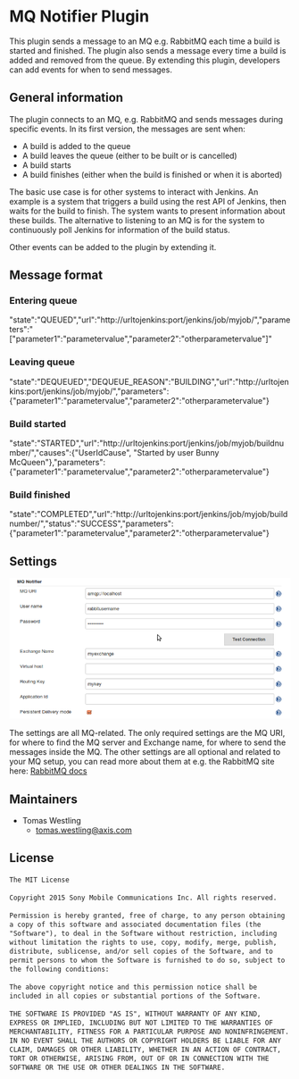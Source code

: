 # MQ Notifier Plugin

This plugin sends a message to an MQ e.g. RabbitMQ each time a build is started and finished. The plugin also sends a message every time a build is added and removed from the queue. By extending this plugin, developers can add events for when to send messages.

## General information

The plugin connects to an MQ, e.g. RabbitMQ and sends messages during specific events. In its first version, the messages are sent when:

-   A build is added to the queue
-   A build leaves the queue (either to be built or is cancelled)
-   A build starts
-   A build finishes (either when the build is finished or when it is aborted)

The basic use case is for other systems to interact with Jenkins. An example is a system that triggers a build using the rest API of Jenkins, then waits for the build to finish. The system wants to present information about these builds. The alternative to listening to an MQ is for the system to continuously poll Jenkins for information of the build status.

Other events can be added to the plugin by extending it.

## Message format

### Entering queue

"state":"QUEUED","url":"http://urltojenkins:port/jenkins/job/myjob/","parameters":"\["parameter1":"parametervalue","parameter2":"otherparametervalue"\]"

### Leaving queue

"state":"DEQUEUED","DEQUEUE\_REASON":"BUILDING","url":"http://urltojenkins:port/jenkins/job/myjob/","parameters":{"parameter1":"parametervalue","parameter2":"otherparametervalue"}

### Build started

"state":"STARTED","url":"http://urltojenkins:port/jenkins/job/myjob/buildnumber/","causes":{"UserIdCause",
"Started by user Bunny
McQueen"},"parameters":{"parameter1":"parametervalue","parameter2":"otherparametervalue"}

### Build finished

"state":"COMPLETED","url":"http://urltojenkins:port/jenkins/job/myjob/buildnumber/","status":"SUCCESS","parameters":{"parameter1":"parametervalue","parameter2":"otherparametervalue"}

## Settings

![](images/rmq.png)

The settings are all MQ-related. The only required settings are the MQ URI, for where to find the MQ server and Exchange name, for where to send the messages inside the MQ. The other settings are all optional and related to your MQ setup, you can read more about them at e.g. the RabbitMQ site here: [RabbitMQ docs](https://www.rabbitmq.com/documentation.html)

## Maintainers

* Tomas Westling
  - tomas.westling@axis.com

## License
```
The MIT License

Copyright 2015 Sony Mobile Communications Inc. All rights reserved.

Permission is hereby granted, free of charge, to any person obtaining a copy of this software and associated documentation files (the "Software"), to deal in the Software without restriction, including without limitation the rights to use, copy, modify, merge, publish, distribute, sublicense, and/or sell copies of the Software, and to permit persons to whom the Software is furnished to do so, subject to the following conditions:

The above copyright notice and this permission notice shall be included in all copies or substantial portions of the Software.

THE SOFTWARE IS PROVIDED "AS IS", WITHOUT WARRANTY OF ANY KIND, EXPRESS OR IMPLIED, INCLUDING BUT NOT LIMITED TO THE WARRANTIES OF MERCHANTABILITY, FITNESS FOR A PARTICULAR PURPOSE AND NONINFRINGEMENT. IN NO EVENT SHALL THE AUTHORS OR COPYRIGHT HOLDERS BE LIABLE FOR ANY CLAIM, DAMAGES OR OTHER LIABILITY, WHETHER IN AN ACTION OF CONTRACT, TORT OR OTHERWISE, ARISING FROM, OUT OF OR IN CONNECTION WITH THE SOFTWARE OR THE USE OR OTHER DEALINGS IN THE SOFTWARE.
```
